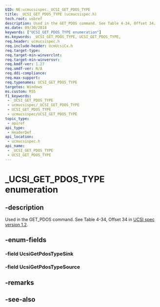 ```yaml
---
UID: NE:ucmucsispec._UCSI_GET_PDOS_TYPE
title: _UCSI_GET_PDOS_TYPE (ucmucsispec.h)
tech.root: usbref
description: Used in the GET_PDOS command. See Table 4-34, Offset 34.
ms.date: 09/30/2018
keywords: ["UCSI_GET_PDOS_TYPE enumeration"]
ms.keywords: _UCSI_GET_PDOS_TYPE, UCSI_GET_PDOS_TYPE,
req.header: ucmucsispec.h
req.include-header: UcmUcsiCx.h
req.target-type: 
req.target-min-winverclnt: 
req.target-min-winversvr: 
req.kmdf-ver: 1.27
req.umdf-ver: N/A
req.ddi-compliance: 
req.max-support: 
req.typenames: UCSI_GET_PDOS_TYPE
targetos: Windows
ms.custom: RS5
f1_keywords:
 - _UCSI_GET_PDOS_TYPE
 - ucmucsispec/_UCSI_GET_PDOS_TYPE
 - UCSI_GET_PDOS_TYPE
 - ucmucsispec/UCSI_GET_PDOS_TYPE
topic_type:
 - apiref
api_type:
 - HeaderDef
api_location:
 - ucmucsispec.h
api_name:
 - _UCSI_GET_PDOS_TYPE
 - UCSI_GET_PDOS_TYPE
---
```


# _UCSI_GET_PDOS_TYPE enumeration


## -description

Used in the GET_PDOS command. See Table 4-34, Offset 34 in [UCSI spec version 1.2](https://www.intel.cn/content/dam/www/public/us/en/documents/technical-specifications/usb-type-c-ucsi-spec.pdf).

## -enum-fields

### -field UcsiGetPdosTypeSink 

### -field UcsiGetPdosTypeSource 

## -remarks

## -see-also


